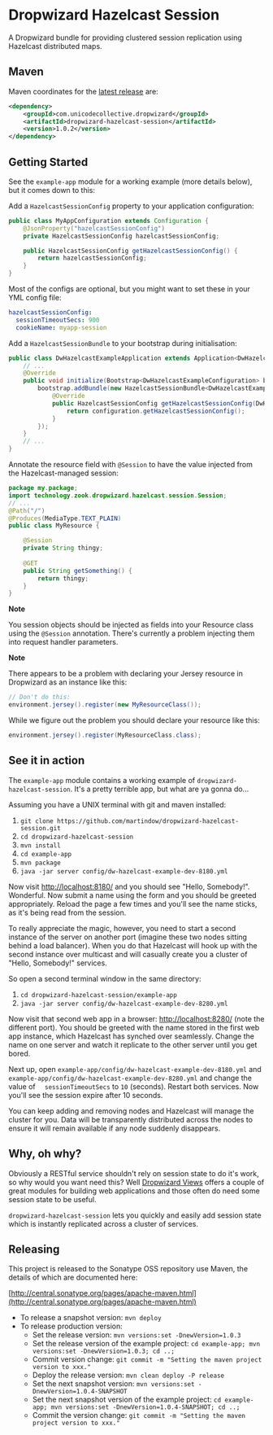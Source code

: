 Dropwizard Hazelcast Session
============================

A Dropwizard bundle for providing clustered session replication using Hazelcast distributed maps.

Maven
-----

Maven coordinates for the [latest release](https://repo1.maven.org/maven2/com/unicodecollective/dropwizard/dropwizard-hazelcast-session/1.0.1/) are:

```xml
<dependency>
    <groupId>com.unicodecollective.dropwizard</groupId>
    <artifactId>dropwizard-hazelcast-session</artifactId>
    <version>1.0.2</version>
</dependency>
```


Getting Started
---------------

See the `example-app` module for a working example (more details below), but it comes down to this:

Add a `HazelcastSessionConfig` property to your application configuration:
```java
public class MyAppConfiguration extends Configuration {
    @JsonProperty("hazelcastSessionConfig")
    private HazelcastSessionConfig hazelcastSessionConfig;

    public HazelcastSessionConfig getHazelcastSessionConfig() {
        return hazelcastSessionConfig;
    }
}
```

Most of the configs are optional, but you might want to set these in your YML config file:
```yml
hazelcastSessionConfig:
  sessionTimeoutSecs: 900
  cookieName: myapp-session
```

Add a `HazelcastSessionBundle` to your bootstrap during initialisation:
```java
public class DwHazelcastExampleApplication extends Application<DwHazelcastExampleConfiguration> {
    // ...
    @Override
    public void initialize(Bootstrap<DwHazelcastExampleConfiguration> bootstrap) {
        bootstrap.addBundle(new HazelcastSessionBundle<DwHazelcastExampleConfiguration>() {
            @Override
            public HazelcastSessionConfig getHazelcastSessionConfig(DwHazelcastExampleConfiguration configuration) {
                return configuration.getHazelcastSessionConfig();
            }
        });
    }
    // ...
}
```

Annotate the resource field with `@Session` to have the value injected from the Hazelcast-managed session:
```java
package my.package;
import technology.zook.dropwizard.hazelcast.session.Session;
// ...
@Path("/")
@Produces(MediaType.TEXT_PLAIN)
public class MyResource {

    @Session
    private String thingy;
    
    @GET
    public String getSomething() {
        return thingy;
    }
}
```

**Note**

You session objects should be injected as fields into your Resource class using the `@Session` annotation. There's currently a problem injecting them into request handler parameters.


**Note**

There appears to be a problem with declaring your Jersey resource in Dropwizard as an instance like this:
```java
// Don't do this:
environment.jersey().register(new MyResourceClass());
```

While we figure out the problem you should declare your resource like this:
```java
environment.jersey().register(MyResourceClass.class);
```



See it in action
----------------

The `example-app` module contains a working example of `dropwizard-hazelcast-session`. It's a pretty terrible app, but what are ya gonna do...

Assuming you have a UNIX terminal with git and maven installed:
  1. `git clone https://github.com/martindow/dropwizard-hazelcast-session.git`
  2. `cd dropwizard-hazelcast-session`
  3. `mvn install`
  4. `cd example-app`
  5. `mvn package`
  6. `java -jar server config/dw-hazelcast-example-dev-8180.yml`

Now visit [http://localhost:8180/](http://localhost:8180/) and you should see "Hello, Somebody!". Wonderful. Now submit a name using the form and you should be greeted appropriately. Reload the page a few times and you'll see the name sticks, as it's being read from the session.

To really appreciate the magic, however, you need to start a second instance of the server on another port (imagine these two nodes sitting behind a load balancer). When you do that Hazelcast will hook up with the second instance over multicast and will casually create you a cluster of "Hello, Somebody!" services.

So open a second terminal window in the same directory:
  1. `cd dropwizard-hazelcast-session/example-app`
  2. `java -jar server config/dw-hazelcast-example-dev-8280.yml`

Now visit that second web app in a browser: [http://localhost:8280/](http://localhost:8280/) (note the different port). You should be greeted with the name stored in the first web app instance, which Hazelcast has synched over seamlessly. Change the name on one server and watch it replicate to the other server until you get bored.

Next up, open `example-app/config/dw-hazelcast-example-dev-8180.yml` and `example-app/config/dw-hazelcast-example-dev-8280.yml` and change the value of `  sessionTimeoutSecs` to `10` (seconds). Restart both services. Now you'll see the session expire after 10 seconds.

You can keep adding and removing nodes and Hazelcast will manage the cluster for you. Data will be transparently distributed across the nodes to ensure it will remain available if any node suddenly disappears.



Why, oh why?
------------

Obviously a RESTful service shouldn't rely on session state to do it's work, so why would you want need this? Well [Dropwizard Views](http://www.dropwizard.io/manual/views.html) offers a couple of great modules for building web applications and those often do need some session state to be useful.

`dropwizard-hazelcast-session` lets you quickly and easily add session state which is instantly replicated across a cluster of services.



Releasing
---------

This project is released to the Sonatype OSS repository use Maven, the details of which are documented here:

[http://central.sonatype.org/pages/apache-maven.html](http://central.sonatype.org/pages/apache-maven.html)

- To release a snapshot version: `mvn deploy`
- To release production version:
  - Set the release version: `mvn versions:set -DnewVersion=1.0.3`
  - Set the release version of the example project: `cd example-app; mvn versions:set -DnewVersion=1.0.3; cd ..;`
  - Commit version change: `git commit -m "Setting the maven project version to xxx."`
  - Deploy the release version: `mvn clean deploy -P release`
  - Set the next snapshot version: `mvn versions:set -DnewVersion=1.0.4-SNAPSHOT`
  - Set the next snapshot version of the example project: `cd example-app; mvn versions:set -DnewVersion=1.0.4-SNAPSHOT; cd ..;`
  - Commit the version change: `git commit -m "Setting the maven project version to xxx."`